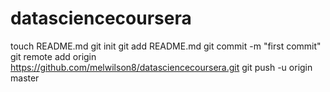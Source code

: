 datasciencecoursera
===================
touch README.md
git init
git add README.md
git commit -m "first commit"
git remote add origin https://github.com/melwilson8/datasciencecoursera.git
git push -u origin master
